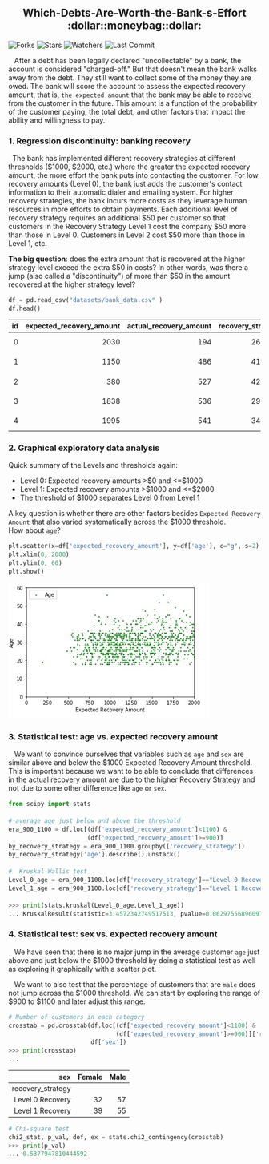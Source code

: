 <h2 align='center'>Which-Debts-Are-Worth-the-Bank-s-Effort<br>:dollar::moneybag::dollar:</h2>

![Forks](https://img.shields.io/github/forks/shukkkur/Which-Debts-Are-Worth-the-Bank-s-Efforts.svg)
![Stars](https://img.shields.io/github/stars/shukkkur/Which-Debts-Are-Worth-the-Bank-s-Efforts.svg)
![Watchers](https://img.shields.io/github/watchers/shukkkur/Which-Debts-Are-Worth-the-Bank-s-Efforts.svg)
![Last Commit](https://img.shields.io/github/last-commit/shukkkur/Which-Debts-Are-Worth-the-Bank-s-Efforts.svg) 


<p>&nbsp;&nbsp; After a debt has been legally declared "uncollectable" by a bank, 
the account is considered "charged-off." 
But that doesn't mean the bank walks away from the debt. 
They still want to collect some of the money they are owed. 
The bank will score the account to assess the expected recovery amount, that is,
<code>the expected amount</code> that the bank may be able to receive from the customer in the future. 
This amount is a function of the probability of the customer paying, the total debt, 
and other factors that impact the ability and willingness to pay.</p>

<h3>1. Regression discontinuity: banking recovery</h3>

<p>&nbsp;&nbsp;The bank has implemented different recovery strategies at different 
thresholds ($1000, $2000, etc.) where the greater the expected recovery amount, 
the more effort the bank puts into contacting the customer. For low recovery amounts (Level 0), 
the bank just adds the customer's contact information to their automatic dialer and emailing system. 
For higher recovery strategies, the bank incurs more costs as they leverage human resources in more efforts to obtain payments. Each additional level of recovery strategy requires an additional $50 per customer so that customers in the 
Recovery Strategy Level 1 cost the company $50 more than those in Level 0. 
Customers in Level 2 cost $50 more than those in Level 1, etc. </p>

<p><b>The big question</b>: does the extra amount that is recovered at 
the higher strategy level exceed the extra $50 in costs? 
In other words, was there a jump (also called a "discontinuity") of more than $50 in the amount recovered 
at the higher strategy level? </p>

```python
df = pd.read_csv("datasets/bank_data.csv" )
df.head()
```
| id | expected_recovery_amount | actual_recovery_amount | recovery_strategy |              age | sex |        |
|---:|-------------------------:|-----------------------:|------------------:|-----------------:|----:|--------|
|  0 | 2030                     | 194                    | 263.540           | Level 0 Recovery | 19  | Male   |
|  1 | 1150                     | 486                    | 416.090           | Level 0 Recovery | 25  | Female |
|  2 | 380                      | 527                    | 429.350           | Level 0 Recovery | 27  | Male   |
|  3 | 1838                     | 536                    | 296.990           | Level 0 Recovery | 25  | Male   |
|  4 | 1995                     | 541                    | 346.385           | Level 0 Recovery | 34  | Male   |  


<h3>2. Graphical exploratory data analysis</h3>
<p>Quick summary of the Levels and thresholds again:   
  <ul>
    <li>Level 0: Expected recovery amounts >$0 and <=$1000</li>  
  <li>Level 1: Expected recovery amounts >$1000 and <=$2000</li>        
  <li>The threshold of $1000 separates Level 0 from Level 1</li>        
   </ul>A key question is whether there are other factors besides <code>Expected Recovery Amount</code> that also varied systematically across the $1000 threshold.<br>How about <code>age</code>?
</p>

```python
plt.scatter(x=df['expected_recovery_amount'], y=df['age'], c="g", s=2)
plt.xlim(0, 2000)
plt.ylim(0, 60)
plt.show()
```
<img src='datasets/AgeScatter.jpg'>



<h3>3. Statistical test: age vs. expected recovery amount</h3>

<p>&nbsp;&nbsp; We want to convince ourselves that variables such as <code>age</code> and <code>sex</code>
are similar above and below the $1000 Expected Recovery Amount threshold. 
This is important because we want to be able to conclude that differences 
in the actual recovery amount are due to the higher Recovery Strategy and 
not due to some other difference like <code>age</code> or <code>sex</code>.
</p>

```python
from scipy import stats

# average age just below and above the threshold
era_900_1100 = df.loc[(df['expected_recovery_amount']<1100) & 
                      (df['expected_recovery_amount']>=900)]
by_recovery_strategy = era_900_1100.groupby(['recovery_strategy'])
by_recovery_strategy['age'].describe().unstack()

#  Kruskal-Wallis test 
Level_0_age = era_900_1100.loc[df['recovery_strategy']=="Level 0 Recovery"]['age']
Level_1_age = era_900_1100.loc[df['recovery_strategy']=="Level 1 Recovery"]['age']

>>> print(stats.kruskal(Level_0_age,Level_1_age))
... KruskalResult(statistic=3.4572342749517513, pvalue=0.06297556896097407)
```


<h3>4. Statistical test: sex vs. expected recovery amount</h3>

<p>&nbsp;&nbsp; We have seen that there is no major jump in the average customer <code>age</code> just above and just below the $1000 threshold by doing a statistical test as well as exploring it graphically with a scatter plot.</p>

<p>&nbsp;&nbsp; We want to also test that the percentage of customers that are <code>male</code> does not jump across the $1000 threshold. We can start by exploring the range of $900 to $1100 and later adjust this range.</p>

```python
# Number of customers in each category
crosstab = pd.crosstab(df.loc[(df['expected_recovery_amount']<1100) & 
                              (df['expected_recovery_amount']>=900)]['recovery_strategy'], 
                       df['sex'])
>>> print(crosstab)
...
```
|               sex | Female | Male |
|------------------:|-------:|-----:|
| recovery_strategy |        |      |
|  Level 0 Recovery | 32     | 57   |
|  Level 1 Recovery | 39     | 55   |

```python
# Chi-square test
chi2_stat, p_val, dof, ex = stats.chi2_contingency(crosstab)
>>> print(p_val)
... 0.5377947810444592
```


<h3></h3>
<h3></h3>
<h3></h3>
<h3></h3>
<h3></h3>
